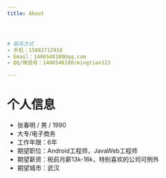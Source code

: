 ```yaml
---
title: About




# 联系方式
- 手机：15802712910 
- Email：1406548180@qq.com
- QQ/微信号：1406548180/mingtian123

---
```


# 个人信息

 - 张春明 / 男 / 1990 
 - 大专/电子商务
 - 工作年限：6年
 - 期望职位：Android工程师，JavaWeb工程师
 - 期望薪资：税前月薪13k-16k，特别喜欢的公司可例外
 - 期望城市：武汉